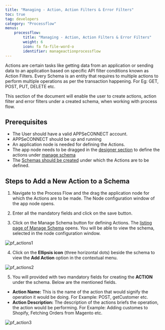 ```yaml
---
title: "Managing - Action, Action Filters & Error Filters"
toc: true
tag: developers
category: "Processflow"
menus: 
    processflow:     
        title: "Managing - Action, Action Filters & Error Filters"
        weight: 6
        icon: fa fa-file-word-o
        identifier: manageactionprocessflow
---
```


Actions are certain tasks like getting data from an application or sending data to an application based on specific API filter conditions known as Action Filters.
Every Schema is an entity that requires to multiple actions to perform multiple operations as per the transaction happening. For Eg: GET, POST, PUT, DELETE etc. 

This section of the document will enable the user to create actions, action filter and error filters under a created schema, when working with process flow.

## Prerequisites
- The User should have a valid APPSeCONNECT account.
- APPSeCONNECT should be up and running
- An application node is needed for defining the Actions.
- The app node needs to be dragged in the [designer section](/processflow/designer-processflow/) to define the actions under [manage schema](/processflow/adding-schema-actions/)
- The [Schemas should be created](/processflow/adding-schema-actions/#adding-schemas-in-an-application-node-of-process-flow) under which the Actions are to be defined.

## Steps to Add a New Action to a Schema

1) Navigate to the Process Flow and the drag the application node for which the Actions are to be made. The Node configuration window of the app node opens.

2) Enter all the mandatory fields and click on the save button.

3) Click on the Manage Schema button for defining Actions. The [listing page of Manage Schema](/processflow/adding-schema-actions/#listing-of-schemas-and-attributes) opens. You will be able to view the schema, selected in the node configuration window.

![pf_actions1]()

4) Click on the **Ellipsis icon** (three horizontal dots) beside the schema to view the **Add Action** option in the contextual menu. 

![pf_actions2]()

5) You will provided with two mandatory fields for creating the **ACTION** under the schema. Below are the mentioned fields.

- **Action Name:** This is the name of the action that would signify the operation it would be doing. For Example: POST, getCustomer etc. 
- **Action Description:** The description of the actions briefs the operation, the action would be performing. For Example: Adding customes to Shopify, Fetching Orders from Magento etc.

![pf_action3]()